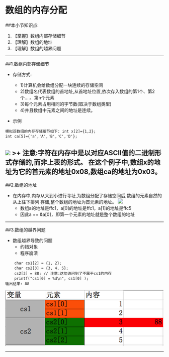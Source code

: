 # 数组的内存分配
##本小节知识点:
1. 【掌握】数组内部存储细节
2. 【理解】数组的地址
3. 【理解】数组的越界问题

---

##1.数组内部存储细节
- 存储方式:
    + 1)计算机会给数组分配一块连续的存储空间
    + 2)数组名代表数组的首地址,从首地址位置,依次存入数组的第1个、第2个....、第n个元素
    + 3)每个元素占用相同的字节数(取决于数组类型)
    + 4)并且数组中元素之间的地址是连续。

- 示例
```
模拟该数组的内存存储细节如下: int x[2]={1,2};
int ca[5]={'a','A','B','C','D'};
```
![](./images/Snip20150517_3.png)
    >+ 注意:字符在内存中是以对应ASCII值的二进制形式存储的,而非上表的形式。 在这个例子中,数组x的地址为它的首元素的地址0x08,数组ca的地址为0x03。
---


##2.数组的地址
- 在内存中,内存从大到小进行寻址,为数组分配了存储空间后,数组的元素自然的从上往下排列 存储,整个数组的地址为首元素的地址。
![](./images/sznc.png)
    + 数组a的地址是ffc1，a[0]的地址是ffc1，a[1]的地址是ffc5
    + 因此a == &a[0]，即第一个元素的地址就是整个数组的地址

---

##3.数组的越界问题
- 数组越界导致的问题
    + 约错对象
    + 程序崩溃

```
    char cs1[2] = {1, 2};
    char cs2[3] = {3, 4, 5};
    cs2[3] = 88; // 注意:这句访问到了不属于cs1的内存
    printf("cs1[0] = %d\n", cs1[0] );
输出结果: 88
```
![](./images/Snip20150517_6.png)

---

